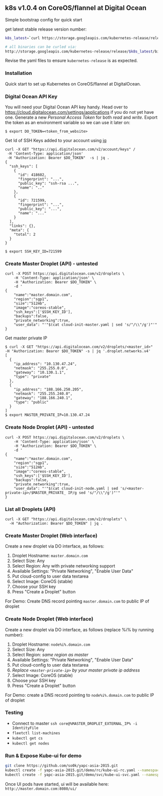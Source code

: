 ## k8s v1.0.4 on CoreOS/flannel at Digital Ocean

Simple bootstrap config for quick start

get latest stable release version number:

```bash
k8s_latest=`curl https://storage.googleapis.com/kubernetes-release/release/stable.txt -s`

# all binaries can be curled via:
http://storage.googleapis.com/kubernetes-release/release/$k8s_latest/bin/linux/amd64/<binary_name>
```

Revise the yaml files to ensure `kubernetes-release` is as expected.

### Installation
Quick start to set up Kubernetes on CoreOS/flannel at DigitalOcean.

### Digital Ocean API Key

You will need your Digital Ocean API key handy. Head over to https://cloud.digitalocean.com/settings/applications if you do not yet have one. Generate a new *Personal Access Token* for both *read* and *write*. Export the token as an environment variable so we can use it later on:

```console
$ export DO_TOKEN=<token_from_website>
```

Get Id of SSH Keys added to your account using [jq](https://stedolan.github.io/jq/)

```
curl -X GET "https://api.digitalocean.com/v2/account/keys" /
 -H 'Content-Type: application/json' 
 -H "Authorization: Bearer $DO_TOKEN"  -s | jq .
{
  "ssh_keys": [
    {
      "id": 418602,
      "fingerprint": "...",
      "public_key": "ssh-rsa ...",
      "name": ".."
    },
    {
      "id": 721599,
      "fingerprint": "...",
      "public_key": "...",
      "name": "..."
    }
  ],
  "links": {},
  "meta": {
    "total": 2
  }
}
```

```console
$ export SSH_KEY_ID=721599
```

### Create Master Droplet (API) - untested

  ```
  curl -X POST https://api.digitalocean.com/v2/droplets \
      -H 'Content-Type: application/json' \
      -H "Authorization: Bearer $DO_TOKEN" \
      -d '
  {
      "name":"master.domain.com",
      "region":"sgp1",
      "size":"512mb",
      "image":"coreos-stable",
      "ssh_keys":['$SSH_KEY_ID'],
      "backups":false,
      "private_networking":true,
      "user_data": "'"$(cat cloud-init-master.yaml | sed 's/"/\\"/g')"'"
  }
  ```

  Get master private IP

  ```console
  $ curl -X GET "https://api.digitalocean.com/v2/droplets/<master_id>"   -H "Authorization: Bearer $DO_TOKEN" -s | jq '.droplet.networks.v4'
  [
    {
      "ip_address": "10.130.47.24",
      "netmask": "255.255.0.0",
      "gateway": "10.130.1.1",
      "type": "private"
    },
    {
      "ip_address": "188.166.250.205",
      "netmask": "255.255.240.0",
      "gateway": "188.166.240.1",
      "type": "public"
    }
  ]
  $ export MASTER_PRIVATE_IP=10.130.47.24
  ```

### Create Node Droplet (API) - untested

  ```console
  curl -X POST https://api.digitalocean.com/v2/droplets \
      -H 'Content-Type: application/json' \
      -H "Authorization: Bearer $DO_TOKEN" \
      -d '
  {
      "name":"master.domain.com",
      "region":"sgp1",
      "size":"512mb",
      "image":"coreos-stable",
      "ssh_keys":['$SSH_KEY_ID'],
      "backups":false,
      "private_networking":true,
      "user_data": "'"$(cat cloud-init-node.yaml | sed 's/<master-private-ip>/$MASTER_PRIVATE_ IP/g sed 's/"/\\"/g')"'"
  }
  ```

### List all Droplets (API)

```
curl -X GET "https://api.digitalocean.com/v2/droplets" \
  -H "Authorization: Bearer $DO_TOKEN" | jq .
```

### Create Master Droplet (Web interface)

Create a new droplet via DO interface, as follows:
  1. Droplet Hostname: `master.domain.com`
  1. Select Size: Any
  1. Select Region: Any with private networking support
  1. Available Settings: "Private Networking", "Enable User Data"
  1. Put cloud-config to user data textarea
  1. Select Image: CoreOS (stable)
  1. Choose your SSH key
  1. Press "Create a Droplet" button

For Demo: Create DNS record pointing `master.domain.com` to public IP of droplet

### Create Node Droplet (Web interface)

Create a new droplet via DO interface, as follows (replace %i% by running number):
  1. Droplet Hostname: `node%i%.domain.com`
  1. Select Size: Any
  1. Select Region: *same region as master*
  1. Available Settings: "Private Networking", "Enable User Data"
  1. Put cloud-config to user data textarea
  1. *Replace `<master-private-ip>` by your master private ip address*
  1. Select Image: CoreOS (stable)
  1. Choose your SSH key
  1. Press "Create a Droplet" button

For Demo: create a DNS record pointing to `node%i%.domain.com` to public IP of droplet

### Testing

* Connect to master `ssh core@%MASTER_DROPLET_EXTERNAL_IP% -i IdentityFile`
* `fleetctl list-machines` 
* `kubectl get cs`
* `kubectl get nodes`

### Run & Expose Kube-ui for demo

```bash
git clone https://github.com/so0k/yapc-asia-2015.git
kubectl create -f yapc-asia-2015.git/demo/rc/kube-ui-rc.yaml --namespace=kube-system
kubectl create -f yapc-asia-2015.git/demo/svc/kube-ui-svc.yaml --namespace=kube-system
```

Once UI pods have started, ui will be available here: `http://master.domain.com:8080/ui/`

